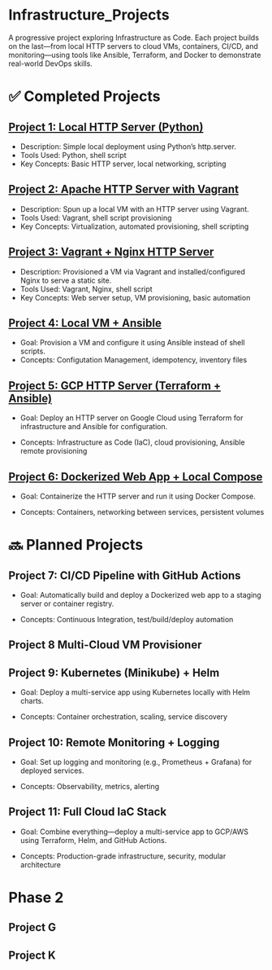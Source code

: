 # Infrastructure_Projects
A progressive project exploring Infrastructure as Code. Each project builds on the last—from local HTTP servers to cloud VMs, containers, CI/CD, and monitoring—using tools like Ansible, Terraform, and Docker to demonstrate real-world DevOps skills.


# ✅ Completed Projects
## [Project 1: Local HTTP Server (Python)](https://github.com/Nic-DevOps/Infrastructure_Projects/tree/main/Project_1_Local-HTTP-Server)
- Description: Simple local deployment using Python’s http.server.
- Tools Used: Python, shell script
- Key Concepts: Basic HTTP server, local networking, scripting

## [Project 2: Apache HTTP Server with Vagrant](https://github.com/Nic-DevOps/Infrastructure_Projects/tree/main/Project_2_Vagrant_HTTP_Server)
- Description: Spun up a local VM with an HTTP server using Vagrant.
- Tools Used: Vagrant, shell script provisioning
- Key Concepts: Virtualization, automated provisioning, shell scripting

## [Project 3: Vagrant + Nginx HTTP Server](https://github.com/Nic-DevOps/Infrastructure_Projects/tree/main/Project_3_Vagrant_Nginx_HTTP_Server)
- Description: Provisioned a VM via Vagrant and installed/configured Nginx to serve a static site.
- Tools Used: Vagrant, Nginx, shell script
- Key Concepts: Web server setup, VM provisioning, basic automation
## [Project 4: Local VM + Ansible](https://github.com/Nic-DevOps/Infrastructure_Projects/tree/main/Project_4_Vagrant_Ansible_VM)
- Goal: Provision a VM and configure it using Ansible instead of shell scripts. 
- Concepts: Configutation Management, idempotency, inventory files

## [Project 5: GCP HTTP Server (Terraform + Ansible)](https://github.com/Nic-DevOps/Infrastructure_Projects/tree/main/Project_5_GCP_HTTP_Server)
- Goal: Deploy an HTTP server on Google Cloud using Terraform for infrastructure and Ansible for configuration.

- Concepts: Infrastructure as Code (IaC), cloud provisioning, Ansible remote provisioning

## [Project 6: Dockerized Web App + Local Compose](https://github.com/Nic-DevOps/Infrastructure_Projects/tree/main/Project_6_Docker_WebApp)
- Goal: Containerize the HTTP server and run it using Docker Compose.

- Concepts: Containers, networking between services, persistent volumes

# 🔜 Planned Projects

## Project 7: CI/CD Pipeline with GitHub Actions
- Goal: Automatically build and deploy a Dockerized web app to a staging server or container registry.

- Concepts: Continuous Integration, test/build/deploy automation


## Project 8 Multi-Cloud VM Provisioner



## Project 9: Kubernetes (Minikube) + Helm
- Goal: Deploy a multi-service app using Kubernetes locally with Helm charts.

- Concepts: Container orchestration, scaling, service discovery

## Project 10: Remote Monitoring + Logging
- Goal: Set up logging and monitoring (e.g., Prometheus + Grafana) for deployed services.

- Concepts: Observability, metrics, alerting

## Project 11: Full Cloud IaC Stack
- Goal: Combine everything—deploy a multi-service app to GCP/AWS using Terraform, Helm, and GitHub Actions.

- Concepts: Production-grade infrastructure, security, modular architecture



# Phase 2

## Project G


## Project K
